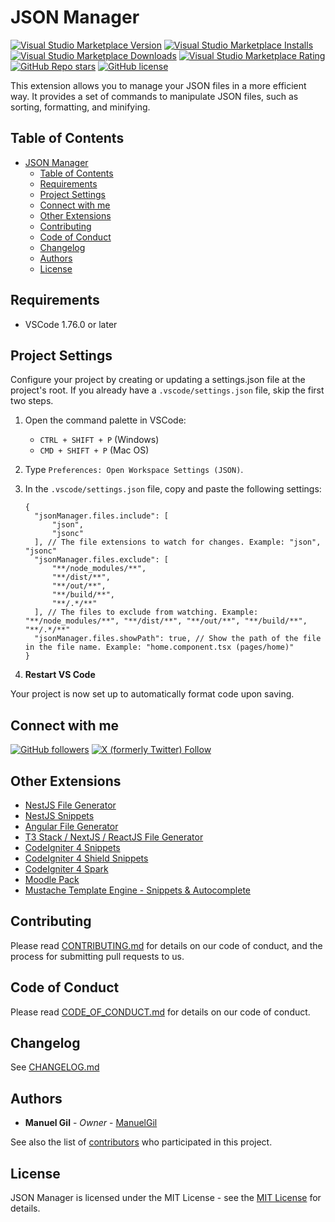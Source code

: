 # JSON Manager

[![Visual Studio Marketplace Version](https://img.shields.io/visual-studio-marketplace/v/imgildev.vscode-json-manager?style=for-the-badge&label=VS%20Marketplace&logo=visual-studio-code)](https://marketplace.visualstudio.com/items?itemName=imgildev.vscode-json-manager)
[![Visual Studio Marketplace Installs](https://img.shields.io/visual-studio-marketplace/i/imgildev.vscode-json-manager?style=for-the-badge&logo=visual-studio-code)](https://marketplace.visualstudio.com/items?itemName=imgildev.vscode-json-manager)
[![Visual Studio Marketplace Downloads](https://img.shields.io/visual-studio-marketplace/d/imgildev.vscode-json-manager?style=for-the-badge&logo=visual-studio-code)](https://marketplace.visualstudio.com/items?itemName=imgildev.vscode-json-manager)
[![Visual Studio Marketplace Rating](https://img.shields.io/visual-studio-marketplace/r/imgildev.vscode-json-manager?style=for-the-badge&logo=visual-studio-code)](https://marketplace.visualstudio.com/items?itemName=imgildev.vscode-json-manager&ssr=false#review-details)
[![GitHub Repo stars](https://img.shields.io/github/stars/ManuelGil/vscode-json-manager?style=for-the-badge&logo=github)](https://github.com/ManuelGil/vscode-json-manager)
[![GitHub license](https://img.shields.io/github/license/ManuelGil/vscode-json-manager?style=for-the-badge&logo=github)](https://github.com/ManuelGil/vscode-json-manager/blob/main/LICENSE)

This extension allows you to manage your JSON files in a more efficient way. It provides a set of commands to manipulate JSON files, such as sorting, formatting, and minifying.

## Table of Contents

- [JSON Manager](#json-manager)
  - [Table of Contents](#table-of-contents)
  - [Requirements](#requirements)
  - [Project Settings](#project-settings)
  - [Connect with me](#connect-with-me)
  - [Other Extensions](#other-extensions)
  - [Contributing](#contributing)
  - [Code of Conduct](#code-of-conduct)
  - [Changelog](#changelog)
  - [Authors](#authors)
  - [License](#license)

## Requirements

- VSCode 1.76.0 or later

## Project Settings

Configure your project by creating or updating a settings.json file at the project's root. If you already have a `.vscode/settings.json` file, skip the first two steps.

1. Open the command palette in VSCode:

   - `CTRL + SHIFT + P` (Windows)
   - `CMD + SHIFT + P` (Mac OS)

2. Type `Preferences: Open Workspace Settings (JSON)`.

3. In the `.vscode/settings.json` file, copy and paste the following settings:

   ```jsonc
   {
     "jsonManager.files.include": [
         "json",
         "jsonc"
     ], // The file extensions to watch for changes. Example: "json", "jsonc"
     "jsonManager.files.exclude": [
         "**/node_modules/**",
         "**/dist/**",
         "**/out/**",
         "**/build/**",
         "**/.*/**"
     ], // The files to exclude from watching. Example: "**/node_modules/**", "**/dist/**", "**/out/**", "**/build/**", "**/.*/**"
     "jsonManager.files.showPath": true, // Show the path of the file in the file name. Example: "home.component.tsx (pages/home)"
   }
   ```

4. **Restart VS Code**

Your project is now set up to automatically format code upon saving.

## Connect with me

[![GitHub followers](https://img.shields.io/github/followers/ManuelGil?style=for-the-badge&logo=github)](https://github.com/ManuelGil)
[![X (formerly Twitter) Follow](https://img.shields.io/twitter/follow/imgildev?style=for-the-badge&logo=x)](https://twitter.com/imgildev)

## Other Extensions

- [NestJS File Generator](https://marketplace.visualstudio.com/items?itemName=imgildev.vscode-nestjs-generator)
- [NestJS Snippets](https://marketplace.visualstudio.com/items?itemName=imgildev.vscode-nestjs-snippets-extension)
- [Angular File Generator](https://marketplace.visualstudio.com/items?itemName=imgildev.vscode-angular-generator)
- [T3 Stack / NextJS / ReactJS File Generator](https://marketplace.visualstudio.com/items?itemName=imgildev.vscode-nextjs-generator)
- [CodeIgniter 4 Snippets](https://marketplace.visualstudio.com/items?itemName=imgildev.vscode-codeigniter4-snippets)
- [CodeIgniter 4 Shield Snippets](https://marketplace.visualstudio.com/items?itemName=imgildev.vscode-codeigniter4-shield-snippets)
- [CodeIgniter 4 Spark](https://marketplace.visualstudio.com/items?itemName=imgildev.vscode-codeigniter4-spark)
- [Moodle Pack](https://marketplace.visualstudio.com/items?itemName=imgildev.vscode-moodle-snippets)
- [Mustache Template Engine - Snippets & Autocomplete](https://marketplace.visualstudio.com/items?itemName=imgildev.vscode-mustache-snippets)

## Contributing

Please read [CONTRIBUTING.md](./CONTRIBUTING.md) for details on our code of conduct, and the process for submitting pull requests to us.

## Code of Conduct

Please read [CODE_OF_CONDUCT.md](./CODE_OF_CONDUCT.md) for details on our code of conduct.

## Changelog

See [CHANGELOG.md](./CHANGELOG.md)

## Authors

- **Manuel Gil** - _Owner_ - [ManuelGil](https://github.com/ManuelGil)

See also the list of [contributors](https://github.com/ManuelGil/vscode-json-manager/contributors) who participated in this project.

## License

JSON Manager is licensed under the MIT License - see the [MIT License](https://opensource.org/licenses/MIT) for details.

